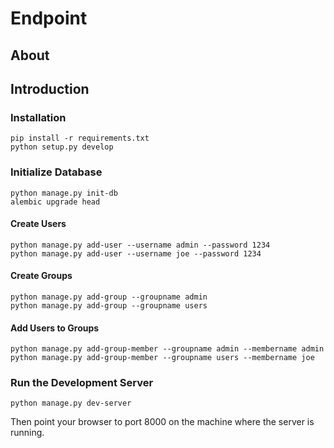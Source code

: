 # Endpoint
## About

## Introduction

### Installation
```
pip install -r requirements.txt
python setup.py develop
```

### Initialize Database
```
python manage.py init-db
alembic upgrade head
```
#### Create Users
```
python manage.py add-user --username admin --password 1234
python manage.py add-user --username joe --password 1234
```

#### Create Groups
```
python manage.py add-group --groupname admin
python manage.py add-group --groupname users
```

#### Add Users to Groups
```
python manage.py add-group-member --groupname admin --membername admin
python manage.py add-group-member --groupname users --membername joe
```

### Run the Development Server
```
python manage.py dev-server
```

Then point your browser to port 8000 on the machine where the server is running.
